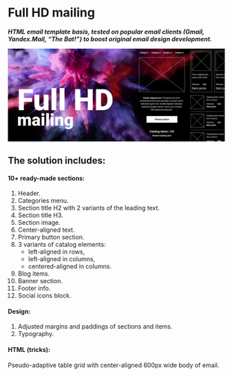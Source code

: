 # Full HD mailing
***HTML email template basis, tested on popular email clients (Gmail, Yandex.Mail, “The Bat!”) to boost original email design development.***

![full HD mailing](<fullHDmailing.png>)

## The solution includes:

#### 10+ ready-made sections:

1. Header.
2. Categories menu.
3. Section title H2 with 2 variants of the leading text.
4. Section title H3. 
5. Section image.
6. Center-aligned text.
7. Primary button section.
8. 3 variants of catalog elements:
    - left-aligned in rows,
    - left-aligned in columns,
    - centered-aligned in columns.
9. Blog items.
10. Banner section.
11. Footer info. 
12. Social icons block.

#### Design:

1. Adjusted margins and paddings of sections and items.
2. Typography.

#### HTML (tricks): 

Pseudo-adaptive table grid with center-aligned 600px wide body of email. 

